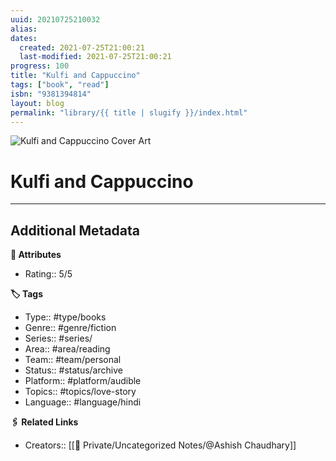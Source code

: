 ```yaml
---
uuid: 20210725210032
alias:
dates:
  created: 2021-07-25T21:00:21
  last-modified: 2021-07-25T21:00:21
progress: 100
title: "Kulfi and Cappuccino"
tags: ["book", "read"]
isbn: "9381394814"
layout: blog
permalink: "library/{{ title | slugify }}/index.html"
---
```


![Kulfi and Cappuccino Cover Art](https://i.gr-assets.com/images/S/compressed.photo.goodreads.com/books/1481044743l/33280230._SY475_.jpg)

# Kulfi and Cappuccino

---

## Additional Metadata

**🧰 Attributes**

- Rating:: 5/5

**🏷 Tags**

- Type:: #type/books
- Genre:: #genre/fiction
- Series:: #series/
- Area:: #area/reading
- Team:: #team/personal
- Status:: #status/archive
- Platform:: #platform/audible
- Topics:: #topics/love-story
- Language:: #language/hindi

**🖇️ Related Links**

- Creators:: [[🧔 Private/Uncategorized Notes/@Ashish Chaudhary]]
